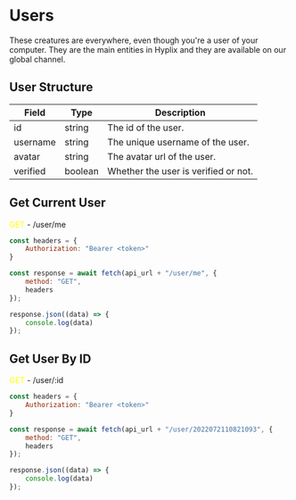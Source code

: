 # Users 
These creatures are everywhere, even though you're a user of your computer.
They are the main entities in Hyplix and they are available on our global channel.

## User Structure
| Field    | Type    | Description                          |
|----------|---------|--------------------------------------|
| id       | string  | The id of the user.                  |
| username | string  | The unique username of the user.     |
| avatar   | string  | The avatar url of the user.          |
| verified | boolean | Whether the user is verified or not. |

## Get Current User
<span style="color: yellow">GET</span> - /user/me

```js
const headers = {
	Authorization: "Bearer <token>"
}

const response = await fetch(api_url + "/user/me", {
	method: "GET",
	headers
});

response.json((data) => {
	console.log(data)
});
```

##  Get User By ID
<span style="color: yellow">GET</span> - /user/:id
```js
const headers = {
	Authorization: "Bearer <token>"
}

const response = await fetch(api_url + "/user/2022072110821093", {
	method: "GET",
	headers
});

response.json((data) => {
	console.log(data)
});
```